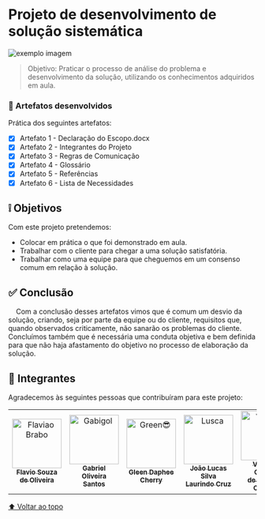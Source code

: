 #  Projeto de desenvolvimento de solução sistemática

<!---https://shields.io para outras pessoas ou para personalizar este conjunto de escudos.--->

<!---![GitHub repo size](https://img.shields.io/github/repo-size/iuricode/README-template?style=for-the-badge)
![GitHub language count](https://img.shields.io/github/languages/count/iuricode/README-template?style=for-the-badge)
![GitHub forks](https://img.shields.io/github/forks/iuricode/README-template?style=for-the-badge)
![Bitbucket open issues](https://img.shields.io/bitbucket/issues/iuricode/README-template?style=for-the-badge)
![Bitbucket open pull requests](https://img.shields.io/bitbucket/pr-raw/iuricode/README-template?style=for-the-badge)--->

<img src="https://files.caetreinamentos.com.br/blog/wp-content/uploads/2018/11/22024008/etapas-metodo-DMAIC.png" alt="exemplo imagem">

> Objetivo: Praticar o processo de análise do problema e desenvolvimento da solução, utilizando os conhecimentos adquiridos em aula.

### 📝 Artefatos desenvolvidos

Prática dos seguintes artefatos:

- [x] Artefato 1 - Declaração do Escopo.docx
- [x] Artefato 2 - Integrantes do Projeto
- [x] Artefato 3 - Regras de Comunicação
- [x] Artefato 4 - Glossário
- [x] Artefato 5 - Referências
- [x] Artefato 6 - Lista de Necessidades

## ❕ Objetivos

Com este projeto pretendemos:
* Colocar em prática o que foi demonstrado em aula.
* Trabalhar com o cliente para chegar a uma solução satisfatória.
* Trabalhar como uma equipe para que cheguemos em um consenso comum em relação à solução.

## ✅ Conclusão

&nbsp;&nbsp;&nbsp;&nbsp;Com a conclusão desses artefatos vimos que é comum um desvio da solução, criando, seja por parte da equipe ou do cliente, requisitos que, quando observados criticamente, não sanarão os problemas do cliente. Concluímos também que é necessária uma conduta objetiva e bem definida para que não haja afastamento do objetivo no processo de elaboração da solução.


## 🤝 Integrantes

Agradecemos às seguintes pessoas que contribuíram para este projeto:

<table>
  <tr>
    <td align="center">
      <a href="https://github.com/Flavio156">
        <img src="https://avatars3.githubusercontent.com/Flavio156" width="100px;" alt="Flaviao Brabo"/><br>
        <sub>
          <b>Flavio Souza<br> de Oliveira</b>
        </sub>
      </a>
    </td>
    <td align="center">
      <a href="https://github.com/xinforinho">
        <img src="https://avatars3.githubusercontent.com/xinforinho" width="100px;" alt="Gabigol"/><br>
        <sub>
          <b>Gabriel Oliveira<br> Santos</b>
        </sub>
      </a>
    </td>
    <td align="center">
      <a href="#">
        <img src="https://media-exp1.licdn.com/dms/image/C5603AQEmJKlpnkc3Zg/profile-displayphoto-shrink_200_200/0/1638044117089?e=1651708800&v=beta&t=KrD3pnE7o-2RinLuNcr7QyNngu_Nocdt67nU6zzghIs" width="100px;" alt="Green😎"/><br>
        <sub>
          <b>Gleen Daphee<br> Cherry</b>
        </sub>
      </a>
    </td>
    <td align="center">
      <a href="https://github.com/xcheesee">
        <img src="https://avatars3.githubusercontent.com/xcheesee" width="100px;" alt="Lusca"/><br>
        <sub>
          <b>João Lucas Silva<br> Laurindo Cruz</b>
        </sub>
      </a>
    </td>
    <td align="center">
      <a href="https://github.com/kageofwar">
        <img src="https://avatars3.githubusercontent.com/kageofwar" width="100px;" alt="Vinicim"/><br>
        <sub>
          <b>Vinicius Casotti<br> de Campos Oliveira</b>
        </sub>
      </a>
    </td>
  </tr>
</table>

[⬆ Voltar ao topo](#projeto-de-desenvolvimento-de-solução-sistemática)<br>
